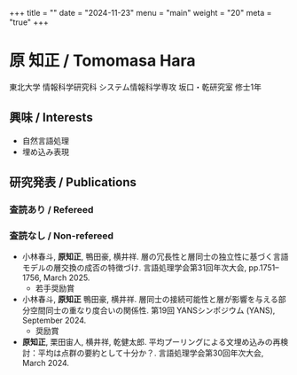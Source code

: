 +++
title = ""
date = "2024-11-23"
menu = "main"
weight = "20"
meta = "true"
+++

# 原 知正 / Tomomasa Hara

東北大学 情報科学研究科 システム情報科学専攻 坂口・乾研究室 修士1年

## 興味 / Interests

- 自然言語処理
- 埋め込み表現

## 研究発表 / Publications

### 査読あり / Refereed

### 査読なし / Non-refereed

- 小林春斗, **原知正**, 鴨田豪, 横井祥. 層の冗長性と層同士の独立性に基づく言語モデルの層交換の成否の特徴づけ. 言語処理学会第31回年次大会, pp.1751–1756, March 2025.
  - 若手奨励賞
- 小林春斗, **原知正** 鴨田豪, 横井祥. 層同士の接続可能性と層が影響を与える部分空間同士の重なり度合いの関係性. 第19回 YANSシンポジウム (YANS), September 2024.
  - 奨励賞
- **原知正**, 栗田宙人, 横井祥, 乾健太郎. 平均プーリングによる文埋め込みの再検討：平均は点群の要約として十分か？. 言語処理学会第30回年次大会, March 2024.
